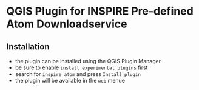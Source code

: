 QGIS Plugin for INSPIRE Pre-defined Atom Downloadservice
===============================

## Installation

* the plugin can be installed using the QGIS Plugin Manager
* be sure to enable `install experimental plugins` first
* search for `inspire atom` and press `Install plugin`
* the plugin will be available in the `web` menue

